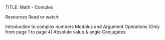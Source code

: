 TITLE: Math - Complex

Resources
Read or watch:

Introduction to complex numbers
Modulus and Argument
Operations (Only from page 1 to page 4)
Absolute value & angle
Conjugates
